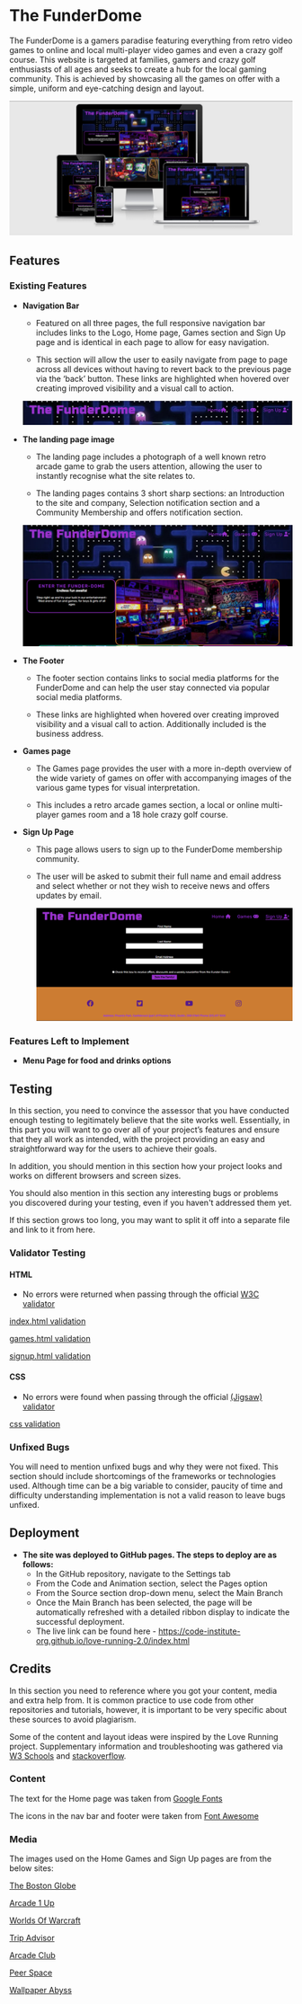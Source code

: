 # The FunderDome

The FunderDome is a gamers paradise featuring everything from retro video games to online and local  multi-player video games and even a crazy golf course. This website is targeted at families, gamers and crazy golf enthusiasts of all ages and seeks to create a hub for the local gaming community. This is achieved by showcasing all the games on offer with a simple, uniform and eye-catching design and layout.

![Devices](assets/images/devicesnip.PNG)

## Features

### Existing Features
 *  **Navigation Bar**

    * Featured on all three pages, the full responsive navigation bar includes links to the Logo, Home page, Games section and Sign Up page and is identical in each page to allow for easy navigation.

    * This section will allow the user to easily navigate from page to page across all devices without having to revert back to the previous page via the ‘back’ button. These links are highlighted when hovered over creating improved visibility and a visual call to action.

    ![Nav Bar](assets/images/navbar.PNG)

*   **The landing page image**

    * The landing page includes a photograph of a well known retro arcade game to grab the users attention, allowing the user to instantly recognise what the site relates to. 
    
    * The landing pages contains 3 short sharp sections: an Introduction to the site and company, Selection notification section and a Community Membership and offers notification section.

    ![Landing Page](assets/images/landingpage.PNG)

*   **The Footer**

    * The footer section contains links to social media platforms for the FunderDome and can help the user stay connected via popular social media platforms. 
    
    * These links are highlighted when hovered over creating improved visibility and a visual call to action. Additionally included is the business address.

*   **Games page**

    * The Games page provides the user with a more in-depth overview of the wide variety of games on offer with accompanying images of the various game types for visual interpretation. 
    
    * This includes a retro arcade games section, a local or online multi-player games room and a 18 hole crazy golf course.


*   **Sign Up Page**

    * This page allows users to sign up to the FunderDome membership community. 
    
    *   The user will be asked to submit their full name and email address and select whether or not they wish to receive news and offers updates by email.

        ![Sign Up Page](assets/images/signuppage.PNG)

### Features Left to Implement

*   **Menu Page for food and drinks options**

## Testing

In this section, you need to convince the assessor that you have conducted enough testing to legitimately believe that the site works well. Essentially, in this part you will want to go over all of your project’s features and ensure that they all work as intended, with the project providing an easy and straightforward way for the users to achieve their goals.

In addition, you should mention in this section how your project looks and works on different browsers and screen sizes.

You should also mention in this section any interesting bugs or problems you discovered during your testing, even if you haven't addressed them yet.

If this section grows too long, you may want to split it off into a separate file and link to it from here.




### Validator Testing

#### **HTML**
    
* No errors were returned when passing through the official [W3C validator](https://validator.w3.org/nu/#textarea)

[index.html validation](assets/images/indexhtmlvalidator.PNG)

[games.html validation](assets/images/gameshtmlvalidator.PNG)

[signup.html validation](assets/images/signuphtmlvalidator.PNG)

#### **CSS**

* No errors were found when passing through the official [(Jigsaw) validator](https://jigsaw.w3.org/css-validator/validator)

[css validation](assets/images/cssvalidator.PNG)

### Unfixed Bugs
You will need to mention unfixed bugs and why they were not fixed. This section should include shortcomings of the frameworks or technologies used. Although time can be a big variable to consider, paucity of time and difficulty understanding implementation is not a valid reason to leave bugs unfixed.

## Deployment

*  **The site was deployed to GitHub pages. The steps to deploy are as follows:**
    * In the GitHub repository, navigate to the Settings tab
    * From the Code and Animation section, select the Pages option
    * From the Source section drop-down menu, select the Main Branch
    * Once the Main Branch has been selected, the page will be automatically refreshed with a detailed ribbon display to indicate the successful deployment.
    * The live link can be found here - https://code-institute-org.github.io/love-running-2.0/index.html

## Credits
In this section you need to reference where you got your content, media and extra help from. It is common practice to use code from other repositories and tutorials, however, it is important to be very specific about these sources to avoid plagiarism.

Some of the content and layout ideas were inspired by the Love Running project. Supplementary information and troubleshooting was gathered via [W3 Schools](https://www.w3schools.com/) and [stackoverflow](https://stackoverflow.com/).

### Content
The text for the Home page was taken from [Google Fonts](https://fonts.google.com/)

The icons in the nav bar and footer were taken from [Font Awesome](https://fontawesome.com/)

### Media
The images used on the Home Games and Sign Up pages are from the below sites:

[The Boston Globe](https://www.bostonglobe.com/2021/05/30/lifestyle/luxury-indoor-mini-golf-is-coming-seaport/)

[Arcade 1 Up](https://arcade1up.com/)

[Worlds Of Warcraft](https://worldsofwordcraft.wordpress.com/2014/09/05/king-of-kong-arcade-gaming-culture-vs-modern-gaming-culture/)

[Trip Advisor](https://www.tripadvisor.co.uk/Attraction_Review-g503982-d21143764-Reviews-The_Arcade_Warehouse-Scunthorpe_Lincolnshire_England.html)

[Arcade Club](https://www.arcadeclub.co.uk/games/buggy-boy/)

[Peer Space](https://www.peerspace.com/pages/listings/5bf8acaec66f39001d21c14a)

[Wallpaper Abyss](https://wall.alphacoders.com/by_sub_category.php?id=170006&name=Pac-Man+Fondos+de+pantalla&lang=Spanish)
